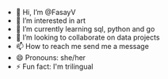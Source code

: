 - 👋 Hi, I’m @FasayV
- 👀 I’m interested in art
- 🌱 I’m currently learning sql, python and go
- 💞️ I’m looking to collaborate on data projects
- 📫 How to reach me send me a message
- 😄 Pronouns: she/her
- ⚡ Fun fact: I'm trilingual 

<!---
FasayV/FasayV is a ✨ special ✨ repository because its `README.md` (this file) appears on your GitHub profile.
You can click the Preview link to take a look at your changes.
--->
